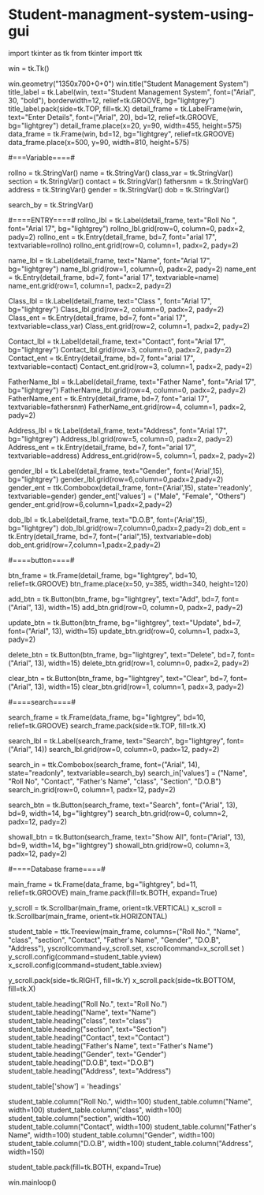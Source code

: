 # Student-managment-system-using-gui

import tkinter as tk
from tkinter import ttk

win = tk.Tk()

win.geometry("1350x700+0+0")
win.title("Student Management System")
title_label = tk.Label(win, text="Student Management System", font=("Arial", 30, "bold"), borderwidth=12, relief=tk.GROOVE, bg="lightgrey")
title_label.pack(side=tk.TOP, fill=tk.X)
detail_frame = tk.LabelFrame(win, text="Enter Details", font=("Arial", 20), bd=12, relief=tk.GROOVE, bg="lightgrey")
detail_frame.place(x=20, y=90, width=455, height=575)
data_frame = tk.Frame(win, bd=12, bg="lightgrey", relief=tk.GROOVE)
data_frame.place(x=500, y=90, width=810, height=575)

#===Variable====#

rollno = tk.StringVar()
name = tk.StringVar()
class_var = tk.StringVar()
section = tk.StringVar()
contact = tk.StringVar()
fathersnm = tk.StringVar()
address = tk.StringVar()
gender = tk.StringVar()
dob = tk.StringVar()

search_by = tk.StringVar()

#====ENTRY====#
rollno_lbl = tk.Label(detail_frame, text="Roll No ", font="Arial 17", bg="lightgrey")
rollno_lbl.grid(row=0, column=0, padx=2, pady=2)
rollno_ent = tk.Entry(detail_frame, bd=7, font="arial 17", textvariable=rollno)
rollno_ent.grid(row=0, column=1, padx=2, pady=2)

name_lbl = tk.Label(detail_frame, text="Name", font="Arial 17", bg="lightgrey")
name_lbl.grid(row=1, column=0, padx=2, pady=2)
name_ent = tk.Entry(detail_frame, bd=7, font="arial 17", textvariable=name)
name_ent.grid(row=1, column=1, padx=2, pady=2)

Class_lbl = tk.Label(detail_frame, text="Class ", font="Arial 17", bg="lightgrey")
Class_lbl.grid(row=2, column=0, padx=2, pady=2)
Class_ent = tk.Entry(detail_frame, bd=7, font="arial 17", textvariable=class_var)
Class_ent.grid(row=2, column=1, padx=2, pady=2)

Contact_lbl = tk.Label(detail_frame, text="Contact", font="Arial 17", bg="lightgrey")
Contact_lbl.grid(row=3, column=0, padx=2, pady=2)
Contact_ent = tk.Entry(detail_frame, bd=7, font="arial 17", textvariable=contact)
Contact_ent.grid(row=3, column=1, padx=2, pady=2)

FatherName_lbl = tk.Label(detail_frame, text="Father Name", font="Arial 17", bg="lightgrey")
FatherName_lbl.grid(row=4, column=0, padx=2, pady=2)
FatherName_ent = tk.Entry(detail_frame, bd=7, font="arial 17", textvariable=fathersnm)
FatherName_ent.grid(row=4, column=1, padx=2, pady=2)

Address_lbl = tk.Label(detail_frame, text="Address", font="Arial 17", bg="lightgrey")
Address_lbl.grid(row=5, column=0, padx=2, pady=2)
Address_ent = tk.Entry(detail_frame, bd=7, font="arial 17", textvariable=address)
Address_ent.grid(row=5, column=1, padx=2, pady=2)

gender_lbl = tk.Label(detail_frame, text="Gender", font=('Arial',15), bg="lightgrey")
gender_lbl.grid(row=6,column=0,padx=2,pady=2)
gender_ent = ttk.Combobox(detail_frame, font=('Arial',15), state='readonly', textvariable=gender)
gender_ent['values'] = ("Male", "Female", "Others")
gender_ent.grid(row=6,column=1,padx=2,pady=2)

dob_lbl = tk.Label(detail_frame, text="D.O.B", font=('Arial',15), bg="lightgrey")
dob_lbl.grid(row=7,column=0,padx=2,pady=2)
dob_ent = tk.Entry(detail_frame, bd=7, font=("arial",15), textvariable=dob)
dob_ent.grid(row=7,column=1,padx=2,pady=2)

#====button====#

btn_frame = tk.Frame(detail_frame, bg="lightgrey", bd=10, relief=tk.GROOVE)
btn_frame.place(x=50, y=385, width=340, height=120)

add_btn = tk.Button(btn_frame, bg="lightgrey", text="Add", bd=7, font=("Arial", 13), width=15)
add_btn.grid(row=0, column=0, padx=2, pady=2)

update_btn = tk.Button(btn_frame, bg="lightgrey", text="Update", bd=7, font=("Arial", 13), width=15)
update_btn.grid(row=0, column=1, padx=3, pady=2)

delete_btn = tk.Button(btn_frame, bg="lightgrey", text="Delete", bd=7, font=("Arial", 13), width=15)
delete_btn.grid(row=1, column=0, padx=2, pady=2)

clear_btn = tk.Button(btn_frame, bg="lightgrey", text="Clear", bd=7, font=("Arial", 13), width=15)
clear_btn.grid(row=1, column=1, padx=3, pady=2)

#====search====#

search_frame = tk.Frame(data_frame, bg="lightgrey", bd=10, relief=tk.GROOVE)
search_frame.pack(side=tk.TOP, fill=tk.X)

search_lbl = tk.Label(search_frame, text="Search", bg="lightgrey", font=("Arial", 14))
search_lbl.grid(row=0, column=0, padx=12, pady=2)

search_in = ttk.Combobox(search_frame, font=("Arial", 14), state="readonly", textvariable=search_by)
search_in['values'] = ("Name", "Roll No", "Contact", "Father's Name", "class", "Section", "D.O.B")
search_in.grid(row=0, column=1, padx=12, pady=2)

search_btn = tk.Button(search_frame, text="Search", font=("Arial", 13), bd=9, width=14, bg="lightgrey")
search_btn.grid(row=0, column=2, padx=12, pady=2)

showall_btn = tk.Button(search_frame, text="Show All", font=("Arial", 13), bd=9, width=14, bg="lightgrey")
showall_btn.grid(row=0, column=3, padx=12, pady=2)

#====Database frame====#

main_frame = tk.Frame(data_frame, bg="lightgrey", bd=11, relief=tk.GROOVE)
main_frame.pack(fill=tk.BOTH, expand=True)

y_scroll = tk.Scrollbar(main_frame, orient=tk.VERTICAL)
x_scroll = tk.Scrollbar(main_frame, orient=tk.HORIZONTAL)

student_table = ttk.Treeview(main_frame, columns=("Roll No.", "Name", "class", "section", "Contact", "Father's Name", "Gender", "D.O.B", "Address"), yscrollcommand=y_scroll.set, xscrollcommand=x_scroll.set )
y_scroll.config(command=student_table.yview)
x_scroll.config(command=student_table.xview)

y_scroll.pack(side=tk.RIGHT, fill=tk.Y)
x_scroll.pack(side=tk.BOTTOM, fill=tk.X)

student_table.heading("Roll No.", text="Roll No.")
student_table.heading("Name", text="Name")
student_table.heading("class", text="class")
student_table.heading("section", text="Section")
student_table.heading("Contact", text="Contact")
student_table.heading("Father's Name", text="Father's Name")
student_table.heading("Gender", text="Gender")
student_table.heading("D.O.B", text="D.O.B")
student_table.heading("Address", text="Address")

student_table['show'] = 'headings'

student_table.column("Roll No.", width=100)
student_table.column("Name", width=100)
student_table.column("class", width=100)
student_table.column("section", width=100)
student_table.column("Contact", width=100)
student_table.column("Father's Name", width=100)
student_table.column("Gender", width=100)
student_table.column("D.O.B", width=100)
student_table.column("Address", width=150)

student_table.pack(fill=tk.BOTH, expand=True)

win.mainloop()

